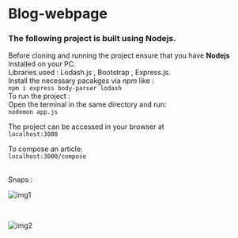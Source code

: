# Blog-webpage

### The following project is built using Nodejs. <br>
Before cloning and running the project ensure that you have **Nodejs** installed on your PC. <br>
Libraries used : Lodash.js , Bootstrap , Express.js. <br>
Install the necessary pacakges via *npm* like :  <br>
```npm i express body-parser lodash```  <br>
To run the project :<br>
Open the terminal in the same directory and run: <br>
```nodemon app.js``` <br>

The project can be accessed in your browser at <br>
```localhost:3000```
 <br>
 
To compose an article: <br>
```localhost:3000/compose```  
<br>

Snaps : <br>

![img1](https://github.com/Surajv311/Blog-webpage/blob/master/images/1.jpg) 

<br>

![img2](https://github.com/Surajv311/Blog-webpage/blob/master/images/2.jpg)
